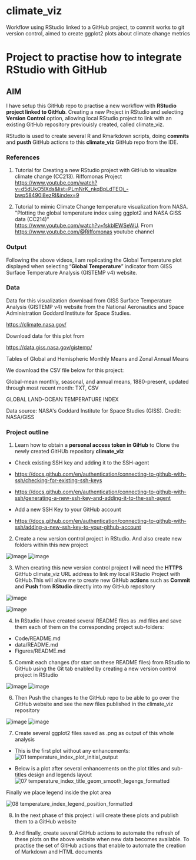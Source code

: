# climate_viz
Workflow using RStudio linked to a GitHub project, to commit works to git version control, aimed to create ggplot2 plots about climate change metrics

# Project to practise how to integrate RStudio with GitHub 

## AIM

I have setup this GitHub repo to practise a new workflow with **RStudio project linked to GitHub**. Creating a new Project in RStudio and selecting **Version Control** option, allowing local RStudio project to link with an existing GitHub repository previouisly created, called climate_viz.

RStudio is used to create several R and Rmarkdown scripts, doing **commits** and **pusth** GitHub actions to this **climate_viz** GitHub repo from the IDE. 

### References

1. Tutorial for Creating a new RStudio project with GitHub to visualize climate change (CC213). Riffomonas Project
https://www.youtube.com/watch?v=d5dUkO5lXds&list=PLmNrK_nkqBpLdTEOj_-bwp58490i8ezRI&index=9

2. Tutorial to mimic Climate Change temperature visualization from NASA. "Plotting the global temperature index using ggplot2 and NASA GISS data (CC214)"  
https://www.youtube.com/watch?v=fskblEWSeWU. From https://www.youtube.com/@Riffomonas youtube channel

### Output

Following the above videos, I am replicating the Global Temperature plot displayed when selecting “**Global Temperature**” indicator from GISS Surface Temperature Analysis (GISTEMP v4) website.


### Data 

Data for this visualization download from GISS Surface Temperature Analysis (GISTEMP v4) website from the National Aeronautics and Space Administration Goddard Institute for Space Studies.

https://climate.nasa.gov/

Download data for this plot from 

https://data.giss.nasa.gov/gistemp/

Tables of Global and Hemispheric Monthly Means and Zonal Annual Means

We download the CSV file below for this project: 

Global-mean monthly, seasonal, and annual means, 1880-present, updated through
most recent month: TXT, CSV

GLOBAL LAND-OCEAN TEMPERATURE INDEX

Data source: NASA's Goddard Institute for Space Studies (GISS). Credit: NASA/GISS


### Project outline

1. Learn how to obtain a **personal access token in GiHub** to Clone the newly created GitHUb repository **climate_viz**

- Check existing SSH key and adding it to the SSH-agent
- https://docs.github.com/en/authentication/connecting-to-github-with-ssh/checking-for-existing-ssh-keys
- https://docs.github.com/en/authentication/connecting-to-github-with-ssh/generating-a-new-ssh-key-and-adding-it-to-the-ssh-agent

- Add a new SSH Key to your GitHub account
- https://docs.github.com/en/authentication/connecting-to-github-with-ssh/adding-a-new-ssh-key-to-your-github-account

2. Create a new version control project in RStudio. And also create new folders within this new project

![image](https://user-images.githubusercontent.com/76554081/209535212-4613b5fe-59e9-40c2-b1e5-defa1480365c.png)
![image](https://user-images.githubusercontent.com/76554081/209535225-4ccd6291-6d72-44ef-8782-a5a7bd06c65e.png)

3. When creating this new version control project I will need the **HTTPS** GitHub climate_viz URL address to link my local RStudio Project with GitHub.This will allow me to create new GitHub **actions** such as **Commit** and **Push** from **RStudio** directly into my GitHub repository

![image](https://user-images.githubusercontent.com/76554081/209535399-8c40c258-e5b3-4215-ab09-a8c444cdb3cf.png)

![image](https://user-images.githubusercontent.com/76554081/209535440-4f3fe797-7a3d-4556-b739-285009519474.png)

4. In RStudio I have created several README files as .md files and save them each of them on the corresponding project sub-folders:
- Code/README.md
- data/README.md
- Figures/README.md

5. Commit each changes (for start on these README files) from RStudio to GitHub using the Git tab enabled by creating a new version control project in RStudio

![image](https://user-images.githubusercontent.com/76554081/209535893-f7e0cf14-6f73-4ef9-822c-278463402646.png)
![image](https://user-images.githubusercontent.com/76554081/209535916-49eb747a-2d35-4c5c-bba3-caa0a418ec05.png)

6. Then Push the changes to the GitHub repo to be able to go over the GitHub website and see the new files published in the climate_viz repository

![image](https://user-images.githubusercontent.com/76554081/209536005-187dddbc-fcbe-4635-a9a9-63c8b15ff8ba.png)
![image](https://user-images.githubusercontent.com/76554081/209536385-51bbffe4-3488-48a3-95cc-6dd2a2350525.png)

7. Create several ggplot2 files saved as .png as output of this whole analysis

- This is the first plot without any enhancements: 
![01 temperature_index_plot_initial_output](https://user-images.githubusercontent.com/76554081/209705318-29ab568e-a531-4a95-bb54-d462d9eb8501.png)

- Below is a plot after several enhancements on the plot titles and sub-titles design and legends layout
![07 temperature_index_title_geom_smooth_legengs_formatted](https://user-images.githubusercontent.com/76554081/209705354-063c8c5b-caea-4e3c-92ec-6fa51824e69a.png)

Finally we place legend inside the plot area

![08 temperature_index_legend_position_formatted](https://user-images.githubusercontent.com/76554081/210270467-8c9747e8-72e9-49b2-a853-99fd429f5789.png)


8. In the next phase of this project i will create these plots and publish them to a GitHub website

9. And finally, create several GitHub actions to automate the refresh of these plots on the above website when new data becomes available. To practise the set of GitHub actions that enable to automate the creation of Markdown and HTML documents 
